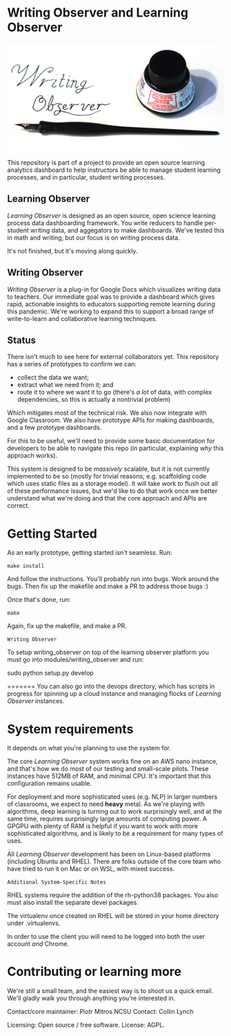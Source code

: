 # Writing Observer and Learning Observer

![Writing Observer Logo](learning_observer/learning_observer/static/media/logo-clean.jpg)

This repository is part of a project to provide an open source
learning analytics dashboard to help instructors be able to manage
student learning processes, and in particular, student writing
processes.

## Learning Observer

_Learning Observer_ is designed as an open source, open science learning
process data dashboarding framework. You write reducers to handle
per-student writing data, and aggegators to make dashboards. We've
tested this in math and writing, but our focus is on writing process
data.

It's not finished, but it's moving along quickly.

## Writing Observer

_Writing Observer_ is a plug-in for Google Docs which visualizes writing
data to teachers. Our immediate goal was to provide a dashboard which
gives rapid, actionable insights to educators supporting remote
learning during this pandemic. We're working to expand this to support
a broad range of write-to-learn and collaborative learning techniques.

## Status

There isn't much to see here for external collaborators yet. This
repository has a series of prototypes to confirm we can:

* collect the data we want;
* extract what we need from it; and
* route it to where we want it to go (there's *a lot* of data, with
  complex dependencies, so this is actually a nontrivial problem)

Which mitigates most of the technical risk. We also now integrate with
Google Classroom. We also have prototype APIs for making dashboards, and
a few prototype dashboards.

For this to be useful, we'll need to provide some basic documentation
for developers to be able to navigate this repo (in particular,
explaining *why* this approach works).

This system is designed to be *massively* scalable, but it is not
currently implemented to be so (mostly for trivial reasons;
e.g. scaffolding code which uses static files as a storage model). It
will take work to flush out all of these performance issues, but we'd
like to do that work once we better understand what we're doing and
that the core approach and APIs are correct.

Getting Started
===============

As an early prototype, getting started isn't seamless. Run:

~~~~~
make install
~~~~~

And follow the instructions. You'll probably run into bugs. Work around the bugs. Then fix up the makefile and make a PR to address those bugs :)

Once that's done, run:

~~~~
make
~~~~

Again, fix up the makefile, and make a PR.


~~~~
Writing Observer
~~~~


To setup writing_observer on top of the learning observer platform you must go into modules/writing_observer and run:

   sudo python setup.py develop






=======
You can also go into the devops directory, which has scripts in
progress for spinning up a cloud instance and managing flocks of
_Learning Observer_ instances.



System requirements
===================

It depends on what you're planning to use the system for.

The core _Learning Observer_ system works fine on an AWS nano
instance, and that's how we do most of our testing and small-scale
pilots. These instances have 512MB of RAM, and minimal CPU. It's
important that this configuration remains usable.

For deployment and more sophisticated uses (e.g. NLP) in larger
numbers of classrooms, we expect to need **heavy** metal. As we're
playing with algorithms, deep learning is turning out to work
surprisingly well, and at the same time, requires surprisingly large
amounts of computing power. A GPGPU with plenty of RAM is helpful if
you want to work with more sophisticated algorithms, and is likely to
be a requirement for many types of uses.

All _Learning Observer_ development has been on Linux-based platforms
(including Ubuntu and RHEL). There are folks outside of the core team
who have tried to run it on Mac or on WSL, with mixed success.



~~~~
Additional System-Specific Notes
~~~~

RHEL systems require the addition of the rh-python38 packages.
You also must also install the separate devel packages.  

The virtualenv once created on RHEL will be stored in your home directory under .virtualenvs.


In order to use the client you will need to be logged into both the user account *and* Chrome.




Contributing or learning more
=============================

We're still a small team, and the easiest way is to shoot us a quick
email. We'll gladly walk you through anything you're interested in.

Contact/core maintainer: Piotr Mitros
NCSU Contact: Collin Lynch

Licensing: Open source / free software. License: AGPL.

